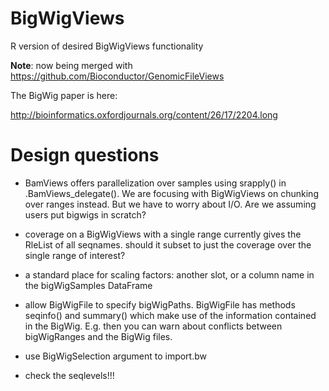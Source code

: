 BigWigViews
===========

R version of desired BigWigViews functionality

**Note**: now being merged with https://github.com/Bioconductor/GenomicFileViews

The BigWig paper is here:

http://bioinformatics.oxfordjournals.org/content/26/17/2204.long

# Design questions

- BamViews offers parallelization over samples using srapply() in .BamViews_delegate(). We are focusing with BigWigViews on chunking over ranges instead. But we have to worry about I/O. Are we assuming users put bigwigs in scratch?

- coverage on a BigWigViews with a single range currently gives the RleList of all seqnames. should it subset to just the coverage over the single range of interest?

- a standard place for scaling factors: another slot, or a column name in the bigWigSamples DataFrame

- allow BigWigFile to specify bigWigPaths. BigWigFile has methods seqinfo() and summary() which make use of the information contained in the BigWig. E.g. then you can warn about conflicts between bigWigRanges and the BigWig files.

- use BigWigSelection argument to import.bw

- check the seqlevels!!!